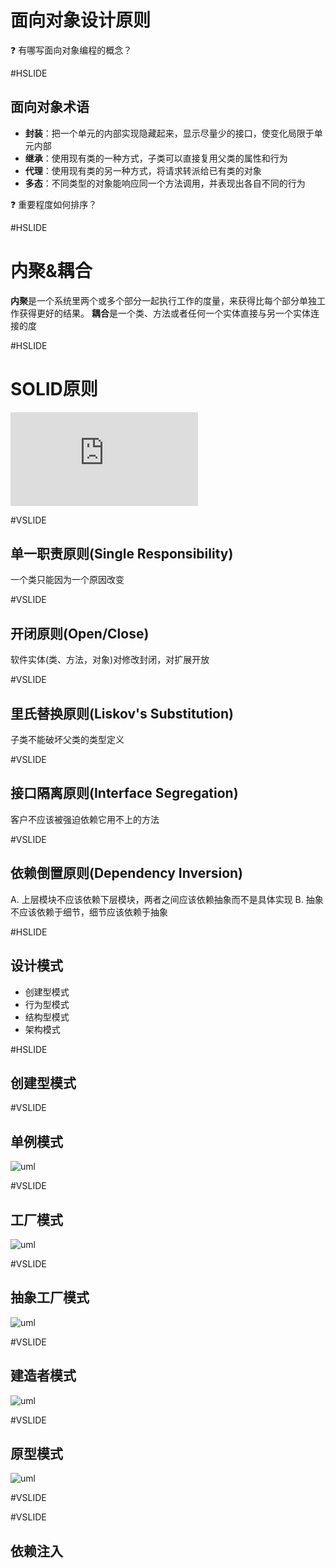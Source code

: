 # 面向对象设计原则

:question: 有哪写面向对象编程的概念？

#HSLIDE

## 面向对象术语

* **封装**：把一个单元的内部实现隐藏起来，显示尽量少的接口，使变化局限于单元内部
* **继承**：使用现有类的一种方式，子类可以直接复用父类的属性和行为
* **代理**：使用现有类的另一种方式，将请求转派给已有类的对象
* **多态**：不同类型的对象能响应同一个方法调用，并表现出各自不同的行为

:question: 重要程度如何排序？

<!--
封装->委托->继承
继承的问题
-->

#HSLIDE

# 内聚&耦合

**内聚**是一个系统里两个或多个部分一起执行工作的度量，来获得比每个部分单独工作获得更好的结果。
**耦合**是一个类、方法或者任何一个实体直接与另一个实体连接的度

#HSLIDE

# SOLID原则

![一些软件设计的原则](http://coolshell.cn/articles/4535.html)

#VSLIDE

## 单一职责原则(Single Responsibility)

一个类只能因为一个原因改变

<!--
代码重复，不同“方向”的变化
-->

#VSLIDE

## 开闭原则(Open/Close)

软件实体(类、方法，对象)对修改封闭，对扩展开放

<!--
面向接口编程，组合由于继承(LSP)
-->

#VSLIDE

## 里氏替换原则(Liskov's Substitution)

子类不能破坏父类的类型定义

<!--
继承关系的开闭原则，契约
-->

#VSLIDE

## 接口隔离原则(Interface Segregation)

客户不应该被强迫依赖它用不上的方法

#VSLIDE

## 依赖倒置原则(Dependency Inversion)

A. 上层模块不应该依赖下层模块，两者之间应该依赖抽象而不是具体实现
B. 抽象不应该依赖于细节，细节应该依赖于抽象

#HSLIDE

## 设计模式

* 创建型模式
* 行为型模式
* 结构型模式
* 架构模式

#HSLIDE

## 创建型模式

#VSLIDE

## 单例模式

![uml](https://www.tutorialspoint.com/design_pattern/images/singleton_pattern_uml_diagram.jpg)


#VSLIDE

## 工厂模式

![uml](https://www.tutorialspoint.com/design_pattern/images/factory_pattern_uml_diagram.jpg)

#VSLIDE

## 抽象工厂模式
![uml](https://www.tutorialspoint.com/design_pattern/images/abstractfactory_pattern_uml_diagram.jpg)

#VSLIDE

## 建造者模式

![uml](https://www.tutorialspoint.com/design_pattern/images/builder_pattern_uml_diagram.jpg)

#VSLIDE

## 原型模式

![uml](https://www.tutorialspoint.com/design_pattern/images/prototype_pattern_uml_diagram.jpg)

#VSLIDE



#VSLIDE

## 依赖注入

